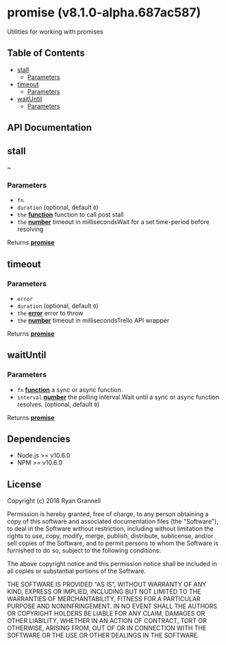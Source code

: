 
# promise (v8.1.0-alpha.687ac587)

Utilities for working with promises



## Table of Contents

- [stall](#stall)
  * [Parameters](#parameters)
- [timeout](#timeout)
  * [Parameters](#parameters-1)
- [waitUntil](#waituntil)
  * [Parameters](#parameters-2)

## API Documentation

<!-- Generated by documentation.js. Update this documentation by updating the source code. -->

## stall

~

### Parameters

-   `fn`  
-   `duration`   (optional, default `0`)
-   `the` **[function][1]** function to call post stall
-   `the` **[number][2]** timeout in millisecondsWait for a set time-period before resolving

Returns **[promise][3]** 

## timeout

### Parameters

-   `error`  
-   `duration`   (optional, default `0`)
-   `the` **[error][4]** error to throw
-   `the` **[number][2]** timeout in millisecondsTrello API wrapper

Returns **[promise][3]** 

## waitUntil

### Parameters

-   `fn` **[function][1]** a sync or async function.
-   `interval` **[number][2]** the polling interval.Wait until a sync or async function resolves. (optional, default `0`)

Returns **[promise][3]** 

[1]: https://developer.mozilla.org/docs/Web/JavaScript/Reference/Statements/function

[2]: https://developer.mozilla.org/docs/Web/JavaScript/Reference/Global_Objects/Number

[3]: https://developer.mozilla.org/docs/Web/JavaScript/Reference/Global_Objects/Promise

[4]: https://developer.mozilla.org/docs/Web/JavaScript/Reference/Global_Objects/Error


## Dependencies

- Node.js >= v10.6.0
- NPM >= v10.6.0

## License

Copyright (c) 2018 Ryan Grannell

Permission is hereby granted, free of charge, to any person obtaining a copy of this software and associated documentation files (the "Software"), to deal in the Software without restriction, including without limitation the rights to use, copy, modify, merge, publish, distribute, sublicense, and/or sell copies of the Software, and to permit persons to whom the Software is furnished to do so, subject to the following conditions:

The above copyright notice and this permission notice shall be included in all copies or substantial portions of the Software.

THE SOFTWARE IS PROVIDED "AS IS", WITHOUT WARRANTY OF ANY KIND, EXPRESS OR IMPLIED, INCLUDING BUT NOT LIMITED TO THE WARRANTIES OF MERCHANTABILITY, FITNESS FOR A PARTICULAR PURPOSE AND NONINFRINGEMENT. IN NO EVENT SHALL THE AUTHORS OR COPYRIGHT HOLDERS BE LIABLE FOR ANY CLAIM, DAMAGES OR OTHER LIABILITY, WHETHER IN AN ACTION OF CONTRACT, TORT OR OTHERWISE, ARISING FROM, OUT OF OR IN CONNECTION WITH THE SOFTWARE OR THE USE OR OTHER DEALINGS IN THE SOFTWARE.
